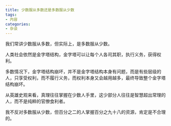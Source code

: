 ```yaml
---
title: 少数服从多数还是多数服从少数
tags: 
- 内容
categories:
- 杂谈
---
```


我们常讲少数服从多数，但实际上，是多数服从少数。

人类社会依然是金字塔结构，金字塔可以让每个人各司其职，执行义务，获得权利。

多数情况下，金字塔结构崩坏，并不是金字塔结构本身有问题，而是有些层级的人，只享受权利，而不履行义务，而权利本身又会越用越多，最终导致整个金字塔结构崩坏。

从英雄史观来看，真理往往掌握在少数人手里，这少部分人往往是智慧超出常理的人，而不是纯粹的官僚食利者。

我不反对多数服从少数，但百分之二的人掌握百分之九十八的资源，肯定是不合理的。